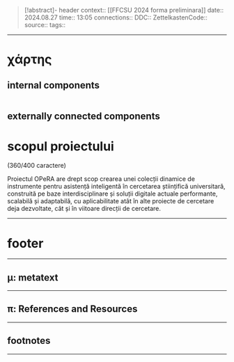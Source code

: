 > [!abstract]- header
> context:: [[FFCSU 2024 forma preliminara]]
> date:: 2024.08.27
> time:: 13:05
> connections:: 
> DDC:: 
> ZettelkastenCode:: 
> source:: 
> tags:: 

---
# χάρτης
## internal components
```table-of-contents
```

## externally connected components


# scopul proiectului
(360/400 caractere)

Proiectul OPeRA are drept scop crearea unei colecții dinamice de instrumente pentru asistență inteligentă în cercetarea științifică universitară, construită pe baze interdisciplinare și soluții digitale actuale performante, scalabilă și adaptabilă, cu aplicabilitate atât în alte proiecte de cercetare deja dezvoltate, cât și în viitoare direcții de cercetare.

---
# footer
---
## μ: metatext


---
## π: References and Resources

---

## footnotes
---

